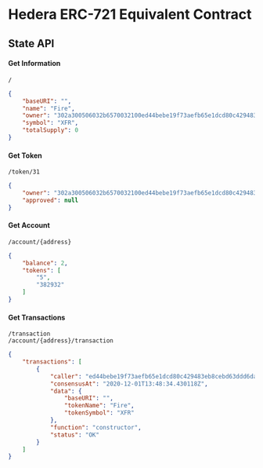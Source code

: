 # Hedera ERC-721 Equivalent Contract

## State API

#### Get Information

```
/
```

```json
{
    "baseURI": "",
    "name": "Fire",
    "owner": "302a300506032b6570032100ed44bebe19f73aefb65e1dcd80c429483eb8cebd63ddd6da3950725b5d8315d2",
    "symbol": "XFR",
    "totalSupply": 0
}
```

#### Get Token

```
/token/31
```

```json
{
    "owner": "302a300506032b6570032100ed44bebe19f73aefb65e1dcd80c429483eb8cebd63ddd6da3950725b5d8315d2",
    "approved": null
}
```

#### Get Account

```
/account/{address}
```

```json
{
    "balance": 2,
    "tokens": [
        "5",
        "382932"
    ]
}
```

#### Get Transactions

```
/transaction
/account/{address}/transaction
```

```json
{
    "transactions": [
        {
            "caller": "ed44bebe19f73aefb65e1dcd80c429483eb8cebd63ddd6da3950725b5d8315d2",
            "consensusAt": "2020-12-01T13:48:34.430118Z",
            "data": {
                "baseURI": "",
                "tokenName": "Fire",
                "tokenSymbol": "XFR"
            },
            "function": "constructor",
            "status": "OK"
        }
    ]
}
```

